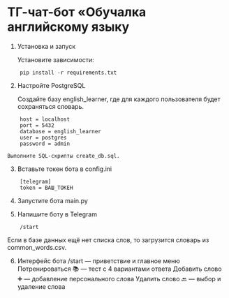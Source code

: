 # ТГ-чат-бот «Обучалка английскому языку
1. Установка и запуск

    Установите зависимости: 
```
    pip install -r requirements.txt
```

2. Настройте PostgreSQL

    Создайте базу english_learner, где для каждого пользователя будет сохраняться словарь.
```
    host = localhost
    port = 5432
    database = english_learner
    user = postgres
    password = admin
```
    Выполните SQL-скрипты create_db.sql.
     
3. Вставьте токен бота в config.ini
```
    [telegram]
    token = ВАШ_ТОКЕН
```
4. Запустите бота main.py

5. Напишите боту в Telegram 
```
    /start
```
Если в базе данных ещё нет списка слов, то загрузится словарь из common_words.csv.

6. Интерфейс бота 
    /start — приветствие и главное меню
    Потренироваться 📚 — тест с 4 вариантами ответа
    Добавить слово ➕ — добавление персонального слова
    Удалить слово 🔙 — выбор и удаление слова